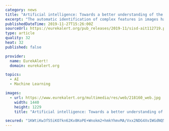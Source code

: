 ```yaml
---
category: news
title: "Artificial intelligence: Towards a better understanding of the underlying mechanisms"
excerpt: "The automatic identification of complex features in images has already become a reality thanks to artificial neural networks. Some examples of software exploiting this technique are Facebook's automatic tagging system, Google's image search engine and the ..."
publishedDateTime: 2019-11-27T15:26:00Z
sourceUrl: https://eurekalert.org/pub_releases/2019-11/sisd-ait112719.php
type: article
quality: 32
heat: 32
published: false

provider:
  name: EurekAlert!
  domain: eurekalert.org

topics:
  - AI
  - Machine Learning

images:
  - url: https://www.eurekalert.org/multimedia/res/web/218160_web.jpg
    width: 1440
    height: 1229
    title: "Artificial intelligence: Towards a better understanding of the underlying mechanisms"

secured: "1KWtiKw3f55iKO7kn62Kv8KoPE+Wnokm2+hmkYhmvMA/Vxx2NDG4XvIWGdNQ50j/QXDIzr5V+o9HOwgjx18Y2uqeLYMFJMej/3orp61BEJaoCP/ANb8FqUzKd9/jhUDDWf+aFPJZh+NAKHtTcYvI5UG+baqm5j9CQRGuvg9GvzS0Vc3NxR5hUo48W4Gqznx+ksi76wMH2dlhykAZZQdscS1DwbpGgdkMtYcHioPX7HI7Bzylv6T/PW1YDLIwXlfkXDnlISp58+2sIr0EV7bGqg==;gBlmKU/rWK5CCRTxoWnZSg=="
---
```



